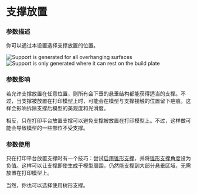 支撑放置
====
### **参数描述**
你可以通过本设置选择支撑放置的位置。

![Support is generated for all overhanging surfaces](../images/support_type_everywhere.png)
![Support is only generated where it can rest on the build plate](../images/support_type_touching_buildplate.png)

### **参数影响**
若允许支撑放置在任意位置，则所有会下垂的悬垂结构都能获得适当的支撑。不过，当支撑被放置在打印模型上时，可能会在模型与支撑接触的位置留下疤痕。这样会影响拆除支撑后模型的美观度和光滑度。

相反，只在打印平台放置支撑可以避免支撑被放置在打印模型上。不过，这样做可能会导致模型的一些部位不受支撑。

### **参数使用**
只在打印平台放置支撑时有一个技巧：尝试[启用锥形支撑](../experimental/support_conical_enabled.md)，并将[锥形支撑角度](../experimental/support_conical_angle.md)设为负值。这样可以让支撑即使生成于模型周围，仍然能支撑到大部分悬垂区域，无需放置在打印模型上。

当然，你也可以选择使用树形支撑。
